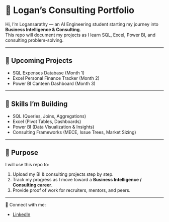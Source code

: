 # 🚀 Logan’s Consulting Portfolio  

Hi, I’m Logansarathy — an AI Engineering student starting my journey into **Business Intelligence & Consulting**.  
This repo will document my projects as I learn SQL, Excel, Power BI, and consulting problem-solving.  

---

## 📂 Upcoming Projects
- SQL Expenses Database (Month 1)
- Excel Personal Finance Tracker (Month 2)
- Power BI Canteen Dashboard (Month 3)

---

## 🧠 Skills I’m Building
- SQL (Queries, Joins, Aggregations)
- Excel (Pivot Tables, Dashboards)
- Power BI (Data Visualization & Insights)
- Consulting Frameworks (MECE, Issue Trees, Market Sizing)

---

## 📌 Purpose
I will use this repo to:
1. Upload my BI & consulting projects step by step.
2. Track my progress as I move toward a **Business Intelligence / Consulting career**.
3. Provide proof of work for recruiters, mentors, and peers.

---

🔗 Connect with me:  
- [LinkedIn](https://www.linkedin.com/in/logansarathy)  

